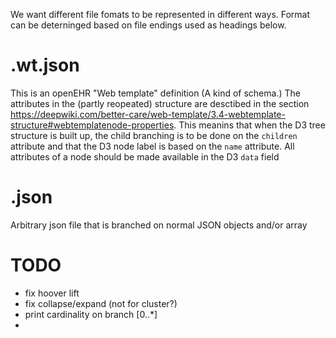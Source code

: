 We want different file fomats to be represented in different ways. Format can be deterninged based on file endings used as headings below.

# .wt.json
This is an openEHR "Web template" definition (A kind of schema.) The attributes in the (partly reopeated) structure are desctibed in the section https://deepwiki.com/better-care/web-template/3.4-webtemplate-structure#webtemplatenode-properties. This meanins that when the D3 tree structure is built up, the child branching is to be done on the `children` attribute and that the D3 node label is based on the `name` attribute. All attributes of a node should be made available in the D3 `data` field

# .json
Arbitrary json file that is branched on normal JSON objects and/or array

# TODO
- fix hoover lift
- fix collapse/expand (not for cluster?)
- print cardinality on branch [0..*] 
- 